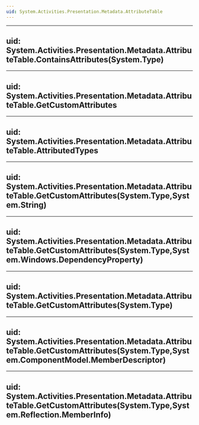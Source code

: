 ```yaml
---
uid: System.Activities.Presentation.Metadata.AttributeTable
---
```


---
uid: System.Activities.Presentation.Metadata.AttributeTable.ContainsAttributes(System.Type)
---

---
uid: System.Activities.Presentation.Metadata.AttributeTable.GetCustomAttributes
---

---
uid: System.Activities.Presentation.Metadata.AttributeTable.AttributedTypes
---

---
uid: System.Activities.Presentation.Metadata.AttributeTable.GetCustomAttributes(System.Type,System.String)
---

---
uid: System.Activities.Presentation.Metadata.AttributeTable.GetCustomAttributes(System.Type,System.Windows.DependencyProperty)
---

---
uid: System.Activities.Presentation.Metadata.AttributeTable.GetCustomAttributes(System.Type)
---

---
uid: System.Activities.Presentation.Metadata.AttributeTable.GetCustomAttributes(System.Type,System.ComponentModel.MemberDescriptor)
---

---
uid: System.Activities.Presentation.Metadata.AttributeTable.GetCustomAttributes(System.Type,System.Reflection.MemberInfo)
---
